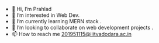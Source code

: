 - 👋 Hi, I’m Prahlad 
- 👀 I’m interested in Web Dev.
- 🌱 I’m currently learning MERN stack .
- 💞️ I’m looking to collaborate on web development projects .
- 📫 How to reach me 201951115@iiitvadodara.ac.in

<!---
Prahalad7568/Prahalad7568 is a ✨ special ✨ repository because its `README.md` (this file) appears on your GitHub profile.
You can click the Preview link to take a look at your changes.
--->
